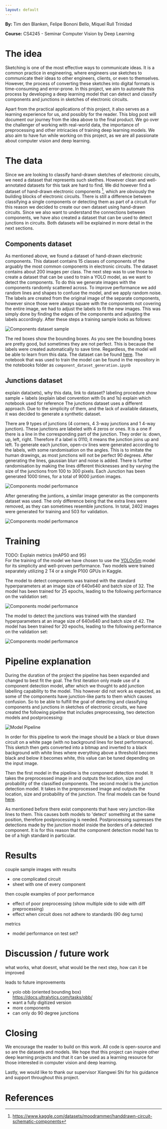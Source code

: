 ```yaml
---
layout: default
---
```


<!-- PENALTIES FOR BLOG
- No results, or not enough motivation for why there are no results
- Not enough effort shown
- Results are not explained
- Results are inconsistent and not motivated
- Insufficient "computer vision" alignment
- Unclear why an experiment is done (what question is answered by it, and why is this question interesting)

- The text is not stand-alone; it's not peer understandable.
- Using a term before defining/motivating it.
- Unclear logical reasoning step.
- Inconsistent use of terminology.
- Too much unnecessary detail. -->

**By:** Tim den Blanken, Felipe Bononi Bello, Miquel Rull Trinidad

**Course:** CS4245 - Seminar Computer Vision by Deep Learning

# The idea
Sketching is one of the most effective ways to communicate ideas. It is a common practice in engineering, where engineers use sketches to communicate their ideas to other engineers, clients, or even to themselves. However, the process of converting these sketches into digital formats is time-consuming and error-prone. In this project, we aim to automate this process by developing a deep learning model that can detect and classify components and junctions in sketches of electronic circuits. 

Apart from the practical applications of this project, it also serves as a learning experience for us, and possibly for the reader. This blog post will document our journey from the idea above to the final product. We go over the challenger of working with real-world data, the importance of preprocessing and other intricacies of training deep learning models. We also aim to have fun while working on this project, as we are all passionate about computer vision and deep learning.

# The data
Since we are looking to classify hand-drawn sketches of electronic circuits, we need a dataset that represents such skethes. However clean and well-annotated datasets for this task are hard to find. We did however find a dataset of hand-drawn electronic components [^1], which are obviously the building blocks of electronic circuits. There is still a difference between classifying a single components or detecting them as part of a circuit. For this reason we decided to create our own dataset using hand-drawn circuits. Since we also want to understand the connections between components, we have also created a dataset that can be used to detect junctions in circuits. Both datasets will be explained in more detail in the next sections.

## Components dataset
As mentioned above, we found a dataset of hand-drawn electronic components. This dataset contains 15 classes of components of the arguably the most common components in electronic circuits. The dataset contains about 200 images per class. The next step was to use those to create a dataset that can be used to train a YOLO model, as we want to detect the components. To do this we generate images with the components randomly scattered across. To improve performance we add random lines and shapes to confuse the model, and we apply random noise. The labels are created from the original image of the separate components, however since those were always square with the components not covering the entire image, we had to adjust the labels to fit the new images. This was simply done by finding the edges of the components and adjusting the labels accordingly. After these steps a training sample looks as follows:

![Components dataset sample](../assets/components_dataset_sample.jpg)

The red boxes show the bounding boxes. As you see the bounding boxes are pretty good, but sometimes they are not perfect. This is because the labels were created automatically to save time. Regardless, the model will be able to learn from this data. The dataset can be found [here](https://www.kaggle.com/datasets/timdnb/components). The notebook that was used to train the model can be found in the repository in the notebooks folder as `component_dataset_generation.ipynb`

## Junctions dataset
explain data(sets), why this data, link to dataset?
labeling procedure
show sample + labels (explain label convention with 0s and 1s)
explain which notebook used for reference
The junctions dataset uses a different approach. Due to the simplicity of them, and the lack of available datasets, it was decided to generate a synthetic dataset.  

There are 9 types of junctions (4 corners, 4 3-way junctions and 1 4-way junction). These junctions are labeled with 4 zeros or ones. It is a one if there is a line in the corresponding part of the junction. They order is: down, up, left, right. Therefore if a label is 0110, it means the junction joins up and left. To generate each junction, open-cv lines were generated according to the labels, with some randomisation on the angles. This is to imitate the human drawings, as most junctions will not be perfect 90 degrees. After generating the lines, gaussian blurr and noise is added. There is further randomisation by making the lines different thicknesses and by varying the size of the junctions from 100 to 300 pixels. Each Junction has been generated 1000 times, for a total of 9000 juntion images. 

![Components model performance](../assets/junctions_grid.jpeg)


After generating the juntions, a similar image generator as the components dataset was used. The only difference being that the extra lines were removed, as they can sometimes resemble junctions. In total, 2402 images were generated for training and 503 for validation.  

![Components model performance](../assets/junctions_image.jpeg)






# Training
TODO: Explain metrics (mAP50 and 95)  
For the training of the model we have chosen to use the [YOLOv5m](https://github.com/ultralytics/yolov5) model for its simplicity and well-proven performance. Two models were trained separately utilizing 2 T4 or a single P100 GPUs  in Kaggle.  

The model to detect components was trained with the standard hyperparameters at an image size of 640x640 and batch size of 32. The model has been trained for 25 epochs, leading to the following performance on the validation set:
<!-- assets\components_model_performance.jpeg.jpeg -->
![Components model performance](../assets/components_model_performance.jpeg)

The model to detect the junctions was trained with the standard hyperparameters at an image size of 640x640 and batch size of 42. The model has been trained for 20 epochs, leading to the following performance on the validation set:
<!-- assets\junctions_model_performance.jpeg.jpeg -->
![Components model performance](../assets/junctions_model_performance.jpeg)
# Pipeline explanation
<!-- image -> data preprocessing -> through model 1 -> through model 2 -> data post processing -> labeled image (for now, ideally digital version)

explain why this pipeline and other considerations that we had (e.g. that we first wanted to delete components and then detect junctions, also sliders for preprocessing came later since it was hard to have one set of values that just works)

upload models to huggingface (or similar) and add links
https://huggingface.co/Timdb/electronic-circuit-detection/tree/main
^^ contains both models

for testing and investigation (of code) can reference to inference.ipynb, however in the end we should make a .py file that does everything -->

During the duration of the project the pipeline has been expanded and changed to best fit the goal. The first iteration only made use of a component detection model, after which we thought to add junction labelling capability to the model. This however did not work as expected, as some of the components have junction-like parts to them which causes confusion. So to be able to fulfill the goal of detecting and classifying components and junctions in sketches of electronic circuits, we have created the following pipeline that includes preprocessing, two detection models and postprocessing:

![Model Pipeline](../assets/parallelpipeline.png)

In order for this pipeline to work the image should be a black or blue drawn circuit on a white page (with no background lines for best performance). This sketch then gets converted into a bitmap and inverted to a black background with white lines where everything above a threshold becomes black and below it becomes white, this value can be tuned depending on the input image.

Then the first model in the pipeline is the component detection model. It takes the preprocessed image in and outputs the location, size and probability of the classified components. The second model is the junction detection model. It takes in the preprocessed image and outputs the location, size and probability of the junction. The final models can be found [here](https://huggingface.co/Timdb/electronic-circuit-detection/tree/main).

As mentioned before there exist components that have very junction-like lines to them. This causes both models to 'detect' something at the same position, therefore postprocessing is needed. Postprocessing supresses the detections made by the junction model inside the borders of a detected component. It is for this reason that the component detection model has to be of a high standard in particular.

# Results
couple sample images with results
- one complicated circuit
- sheet with one of every component

then couple examples of poor performance
- effect of poor preprocessing (show multiple side to side with diff preprocessing)
- effect when circuit does not adhere to standards (90 deg turns)

metrics
- model performance on test set?

# Discussion / future work
what works, what doesnt, what would be the next step, how can it be improved

leads to future improvements
- yolo obb (oriented bounding box) https://docs.ultralytics.com/tasks/obb/
- want a fully digitized version
- more components
- can only do 90 degree junctions

# Closing
We encourage the reader to build on this work. All code is open-source and so are the datasets and models. We hope that this project can inspire other deep learning projects and that it can be used as a learning resource for those interested in computer vision and deep learning.

Lastly, we would like to thank our supervisor Xiangwei Shi for his guidance and support throughout this project.


# References
[^1]: https://www.kaggle.com/datasets/moodrammer/handdrawn-circuit-schematic-components
 
<!-- CAN USE STUFF BELOW TO LOOK UP HOW TO CREATE CERTAIN STYLES OF TEXT -->

<!-- Text can be **bold**, _italic_, or ~~strikethrough~~.

[Link to another page](./another-page.html).

There should be whitespace between paragraphs.

There should be whitespace between paragraphs. We recommend including a README, or a file with information about your project.

# Header 1

This is a normal paragraph following a header. GitHub is a code hosting platform for version control and collaboration. It lets you and others work together on projects from anywhere.

## Header 2

> This is a blockquote following a header.
>
> When something is important enough, you do it even if the odds are not in your favor.

### Header 3

```js
// Javascript code with syntax highlighting.
var fun = function lang(l) {
  dateformat.i18n = require('./lang/' + l)
  return true;
}
```

```ruby
# Ruby code with syntax highlighting
GitHubPages::Dependencies.gems.each do |gem, version|
  s.add_dependency(gem, "= #{version}")
end
```

#### Header 4

*   This is an unordered list following a header.
*   This is an unordered list following a header.
*   This is an unordered list following a header.

##### Header 5

1.  This is an ordered list following a header.
2.  This is an ordered list following a header.
3.  This is an ordered list following a header.

###### Header 6

| head1        | head two          | three |
|:-------------|:------------------|:------|
| ok           | good swedish fish | nice  |
| out of stock | good and plenty   | nice  |
| ok           | good `oreos`      | hmm   |
| ok           | good `zoute` drop | yumm  |

### There's a horizontal rule below this.

* * *

### Here is an unordered list:

*   Item foo
*   Item bar
*   Item baz
*   Item zip

### And an ordered list:

1.  Item one
1.  Item two
1.  Item three
1.  Item four

### And a nested list:

- level 1 item
  - level 2 item
  - level 2 item
    - level 3 item
    - level 3 item
- level 1 item
  - level 2 item
  - level 2 item
  - level 2 item
- level 1 item
  - level 2 item
  - level 2 item
- level 1 item

### Small image

![Octocat](https://github.githubassets.com/images/icons/emoji/octocat.png)

### Large image

![Branching](https://guides.github.com/activities/hello-world/branching.png)


### Definition lists can be used with HTML syntax.

<dl>
<dt>Name</dt>
<dd>Godzilla</dd>
<dt>Born</dt>
<dd>1952</dd>
<dt>Birthplace</dt>
<dd>Japan</dd>
<dt>Color</dt>
<dd>Green</dd>
</dl>

```
Long, single-line code blocks should not wrap. They should horizontally scroll if they are too long. This line should be long enough to demonstrate this.
```

```
The final element.
``` -->